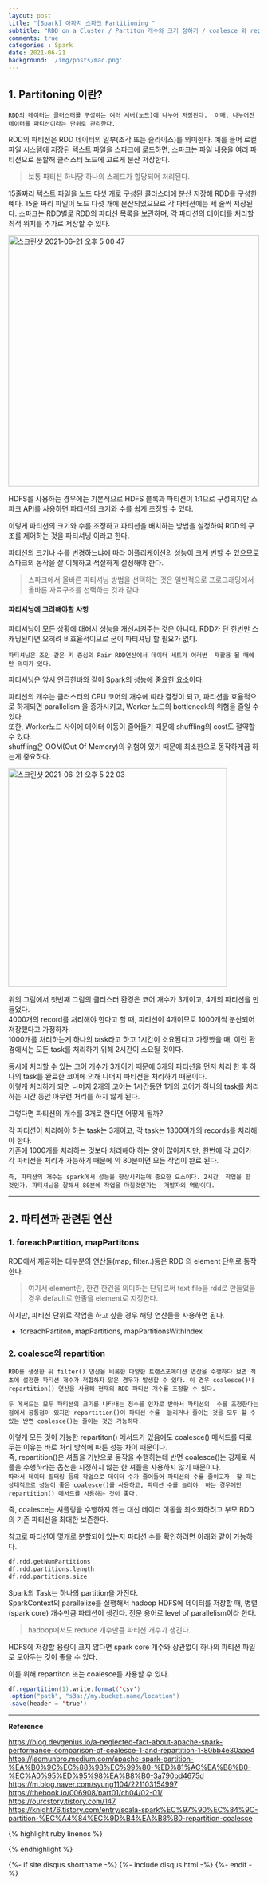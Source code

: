 ```yaml
---
layout: post
title: "[Spark] 아파치 스파크 Partitioning "
subtitle: "RDD on a Cluster / Partiton 개수와 크기 정하기 / coalesce 와 repartition "    
comments: true
categories : Spark
date: 2021-06-21
background: '/img/posts/mac.png'
---
```



## 1. Partitoning 이란?   

`RDD의 데이터는 클러스터를 구성하는 여러 서버(노드)에 나누어 저장된다. 
이때, 나누어진 데이터를 파티션이라는 단위로 관리한다.`   

RDD의 파티션은 RDD 데이터의 일부(조각 또는 슬라이스)를 의미한다. 예를 들어 
로컬 파일 시스템에 저장된 텍스트 파일을 스파크에 로드하면, 스파크는 파일 내용을 
여러 파티션으로 분할해 클러스터 노드에 고르게 분산 저장한다.  

> 보통 파티션 하나당 하나의 스레드가 할당되어 처리된다.    

15줄짜리 텍스트 파일을 노드 다섯 개로 구성된 클러스터에 분산 저장해 
RDD를 구성한 예다. 15줄 짜리 파일이 노드 다섯 개에 분산되었으므로 
각 파티션에는 세 줄씩 저장된다. 스파크는 RDD별로 RDD의 파티션 목록을 
보관하며, 각 파티션의 데이터를 처리할 최적 위치를 추가로 저장할 수 있다.   

<img width="503" alt="스크린샷 2021-06-21 오후 5 00 47" src="https://user-images.githubusercontent.com/26623547/122727873-7b534b00-d2b2-11eb-869c-24218ec2fa60.png">    


HDFS를 사용하는 경우에는 기본적으로 HDFS 블록과 파티션이 1:1으로 
구성되지만 스파크 API를 사용하면 파티션의 크기와 수를 쉽게 
조정할 수 있다.   

이렇게 파티션의 크기와 수를 조정하고 파티션을 배치하는 방법을 
설정하여 RDD의 구조를 제어하는 것을 파티셔닝 이라고 한다.   

파티션의 크기나 수를 변경하느냐에 따라 어플리케이션의 성능이 
크게 변할 수 있으므로 스파크의 동작을 잘 이해하고 적절하게 
설정해야 한다.   

> 스파크에서 올바른 파티셔닝 방법을 선택하는 것은 일반적으로 프로그래밍에서 올바른 
자료구조를 선택하는 것과 같다.   

#### 파티셔닝에 고려해야할 사항   

파티셔닝이 모든 상황에 대해서 성능을 개선시켜주는 것은 아니다. RDD가 
단 한번만 스캐닝된다면 오히려 비효율적이므로 굳이 파티셔닝 할 필요가 없다.   

`파티셔닝은 조인 같은 키 중심의 Pair RDD연산에서 데이터 세트가 여러번 
재활용 될 때에만 의미가 있다.`   

파티셔닝은 앞서 언급한바와 같이 Spark의 성능에 
중요한 요소이다.    

파티션의 개수는 클러스터의 CPU 코어의 개수에 따라 결정이 되고, 
    파티션을 효율적으로 하게되면 parallelism 을 증가시키고, 
    Worker 노드의 bottleneck의 위험을 줄일 수 있다.    
또한, Worker노드 사이에 데이터 이동이 줄어들기 때문에 shuffling의 
cost도 절약할 수 있다.    
shuffling은 OOM(Out Of Memory)의 위험이 있기 때문에 최소한으로 동작하게끔 
하는게 중요하다.   

<img width="438" alt="스크린샷 2021-06-21 오후 5 22 03" src="https://user-images.githubusercontent.com/26623547/122730495-3da3f180-d2b5-11eb-9db9-f24c83d7797f.png">    

위의 그림에서 첫번째 그림의 클러스터 환경은 코어 개수가 3개이고, 4개의 
파티션을 만들었다.    
4000개의 record를 처리해야 한다고 할 때, 파티션이 4개이므로 1000개씩 분산되어 
저장했다고 가정하자.   
1000개를 처리하는게 하나의 task라고 하고 1시간이 소요된다고 가정했을 때, 
    이런 환경에서는 모든 task를 처리하기 위해 2시간이 소요될 것이다.   

동시에 처리할 수 있는 코어 개수가 3개이기 때문에 3개의 파티션을 먼저 처리 한 후 
하나의 task를 완료한 코어에 의해 나머지 파티션을 처리하기 때문이다.   
이렇게 처리하게 되면 나머지 2개의 코어는 1시간동안 1개의 코어가 하나의 
task를 처리하는 시간 동안 아무런 처리를 하지 않게 된다.   

그렇다면 파티션의 개수를 3개로 한다면 어떻게 될까?   

각 파티션이 처리해야 하는 task는 3개이고, 각 task는 1300여개의 records를 
처리해야 한다.    
기존에 1000개를 처리하는 것보다 처리해야 하는 양이 많아지지만, 한번에 
각 코어가 각 파티션을 처리가 가능하기 때문에 약 80분이면 모든 작업이 
완료 된다.   

`즉, 파티션의 개수는 spark에서 성능을 향상시키는데 중요한 요소이다. 2시간 
작업을 할 것인가. 파티셔닝을 잘해서 80분에 작업을 마칠것인가는 
개발자의 역량이다.`    


- - - 

## 2. 파티션과 관련된 연산

### 1. foreachPartition, mapPartitons

RDD에서 제공하는 대부분의 연산들(map, filter..)등은 RDD 의 element 단위로 동작한다.   

> 여기서 element란, 한건 한건을 의미하는 단위로써 text file을 rdd로 만들었을 경우 default로 
한줄을 element로 지정한다.   

하지만, 파티션 단위로 작업을 하고 싶을 경우 해당 연산들을 사용하면 된다.   

- foreachPartiton, mapPartitions, mapPartitionsWithIndex   



### 2. coalesce와 repartition

`RDD를 생성한 뒤 filter() 연산을 비롯한 다양한 트랜스포메이션 연산을
수행하다 보면 최초에 설정한 파티션 개수가 적합하지 않은 경우가
발생할 수 있다. 이 경우 coalesce()나 repartition() 연산을
사용해 현재의 RDD 파티션 개수를 조정할 수 있다.`

`두 메서드는 모두 파티션의 크기를 나타내는 정수를 인자로 받아서 파티션의 
수를 조정한다는 점에서 공통점이 있지만 repartition()이 파티션 수를 
늘리거나 줄이는 것을 모두 할 수 있는 반면 coalesce()는 줄이는 것만 가능하다.`   

이렇게 모든 것이 가능한 repartiton() 메서드가 있음에도 coalesce() 메서드를 
따로 두는 이유는 바로 처리 방식에 따른 성능 차이 때문이다.   
즉, repartition()은 셔플을 기반으로 동작을 수행하는데 반면 coalesce()는 
강제로 셔플을 수행하라는 옵션을 지정하지 않는 한 셔플을 사용하지 않기 
때문이다.    
`따라서 데이터 필터링 등의 작업으로 데이터 수가 줄어들어 파티션의 수를 줄이고자 
할 때는 상대적으로 성능이 좋은 coalesce()를 사용하고, 파티션 수를 늘려야 
하는 경우에만 repartition() 메서드를 사용하는 것이 좋다.`    

즉, coalesce는 셔플링을 수행하지 않는 대신 데이터 이동을 최소화하려고 부모 RDD의 
기존 파티션을 최대한 보존한다.    

참고로 파티션이 몇개로 분할되어 있는지 파티션 수를 확인하려면 아래와 같이 가능하다.   

```scala
df.rdd.getNumPartitions   
df.rdd.partitions.length   
df.rdd.partitions.size   
```



Spark의 Task는 하나의 partition을 가진다.   
SparkContext의 parallelize를 실행해서 hadoop HDFS에 데이터를 저장할 때, 
    병렬(spark core) 개수만큼 파티션이 생긴다. 전문 용어로 level of parallelism이라 한다.    

> hadoop에서도 reduce 개수만큼 파티션 개수가 생긴다.   

HDFS에 저장할 용량이 크지 않다면 spark core 개수와 상관없이 하나의 
파티션 파일로 모아두는 것이 좋을 수 있다.   

이를 위해 repartiton 또는 coalesce를 사용할 수 있다.    

```scala
df.repartition(1).write.format('csv')
.option("path", "s3a://my.bucket.name/location")
.save(header = 'true')
```


- - - 

**Reference**    

<https://blog.devgenius.io/a-neglected-fact-about-apache-spark-performance-comparison-of-coalesce-1-and-repartition-1-80bb4e30aae4>   
<https://jaemunbro.medium.com/apache-spark-partition-%EA%B0%9C%EC%88%98%EC%99%80-%ED%81%AC%EA%B8%B0-%EC%A0%95%ED%95%98%EA%B8%B0-3a790bd4675d>   
<https://m.blog.naver.com/syung1104/221103154997>    
<https://thebook.io/006908/part01/ch04/02-01/>   
<https://ourcstory.tistory.com/147>    
<https://knight76.tistory.com/entry/scala-spark%EC%97%90%EC%84%9C-partition-%EC%A4%84%EC%9D%B4%EA%B8%B0-repartition-coalesce>   

{% highlight ruby linenos %}

{% endhighlight %}


{%- if site.disqus.shortname -%}
    {%- include disqus.html -%}
{%- endif -%}


